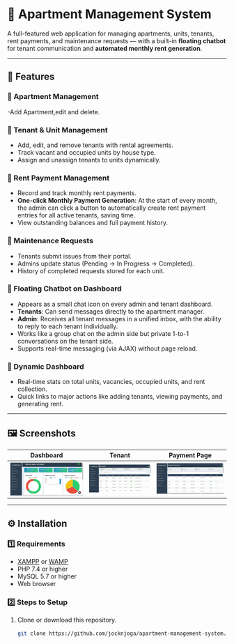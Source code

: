 # 🏢 Apartment Management System

A full-featured web application for managing apartments, units, tenants, rent payments, and maintenance requests — with a built-in **floating chatbot** for tenant communication and **automated monthly rent generation**.

---

## 📌 Features
### 🔹 Apartment Management
-Add Apartment,edit and delete.

### 🔹 Tenant & Unit Management
- Add, edit, and remove tenants with rental agreements.
- Track vacant and occupied units by house type.
- Assign and unassign tenants to units dynamically.

### 🔹 Rent Payment Management
- Record and track monthly rent payments.
- **One-click Monthly Payment Generation**: At the start of every month, the admin can click a button to automatically create rent payment entries for all active tenants, saving time.
- View outstanding balances and full payment history.

### 🔹 Maintenance Requests
- Tenants submit issues from their portal.
- Admins update status (Pending → In Progress → Completed).
- History of completed requests stored for each unit.

### 🔹 Floating Chatbot on Dashboard
- Appears as a small chat icon on every admin and tenant dashboard.
- **Tenants**: Can send messages directly to the apartment manager.
- **Admin**: Receives all tenant messages in a unified inbox, with the ability to reply to each tenant individually.
- Works like a group chat on the admin side but private 1-to-1 conversations on the tenant side.
- Supports real-time messaging (via AJAX) without page reload.

### 🔹 Dynamic Dashboard
- Real-time stats on total units, vacancies, occupied units, and rent collection.
- Quick links to major actions like adding tenants, viewing payments, and generating rent.

---

## 🖼️ Screenshots

| Dashboard | Tenant | Payment Page |
|-----------|---------|--------------|
| ![Dashboard](SCREENSHOTS/Dashboard.png) | ![Tenants](SCREENSHOTS/Tenants.png) | ![Payments](SCREENSHOTS/Payments.png) |

---

## ⚙️ Installation

### 1️⃣ Requirements
- [XAMPP](https://www.apachefriends.org/) or [WAMP](https://www.wampserver.com/)  
- PHP 7.4 or higher  
- MySQL 5.7 or higher  
- Web browser

### 2️⃣ Steps to Setup
1. Clone or download this repository.
   ```bash
   git clone https://github.com/jocknjoga/apartment-management-system.git

